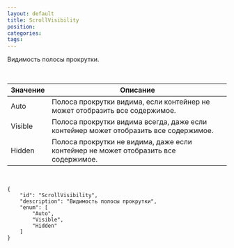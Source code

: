 ```yaml
---
layout: default
title: ScrollVisibility
position: 
categories: 
tags: 
---
```


Видимость полосы прокрутки.

 

|Значение|Описание|
|--------|--------|
|Auto|Полоса прокрутки видима, если контейнер не может отобразить все содержимое.|
|Visible|Полоса прокрутки видима всегда, даже если контейнер может отобразить все содержимое.|
|Hidden|Полоса прокрутки не видима, даже если контейнер не может отобразить все содержимое.|

    

```
{
	"id": "ScrollVisibility",
	"description": "Видимость полосы прокрутки",
	"enum": [
		"Auto",
		"Visible",
		"Hidden"
	]
}
```

 

 

